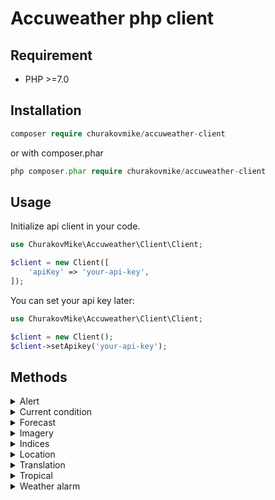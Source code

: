 Accuweather php client
========================================

Requirement
----------------------------------------
* PHP >=7.0

Installation
----------------------------------------
```php
composer require churakovmike/accuweather-client
```
or with composer.phar

```php
php composer.phar require churakovmike/accuweather-client
```

Usage
----------------------------------------
Initialize api client in your code.
```php
use ChurakovMike\Accuweather\Client\Client;

$client = new Client([
    'apiKey' => 'your-api-key',
]);
```
You can set your api key later:
```php
use ChurakovMike\Accuweather\Client\Client;

$client = new Client();
$client->setApikey('your-api-key');
```

Methods
----------------------------------------
<details>
<summary>Alert</summary>
<br>
### Alerts by LocationKey.
#### Returns alert data for a specific location. Alert searches require a location key. Please use the Locations API to obtain the location key for your desired location. By default, a truncated version of the alert data is returned. The full object can be obtained by passing "details=true" into the url string.
```php
$client->alert()->get($countryCode, $language, $details);
```

Alert methods.


</details>
<details>
<summary>Current condition</summary>
<br>
Current condition methods.
</details>
<details>
<summary>Forecast</summary>
<br>
Forecast methods.
</details>
<details>
<summary>Imagery</summary>
<br>
Imagery methods.
</details>
<details>
<summary>Indices</summary>
<br>
Indices methods.
</details>
<details>
<summary>Location</summary>
<br>
Location methods.
</details>
<details>
<summary>Translation</summary>
<br>
Translation methods.
</details>
<details>
<summary>Tropical</summary>
<br>
Tropical methods.
</details>
<details>
<summary>Weather alarm</summary>
<br>
Weather alarm methods.
</details>

